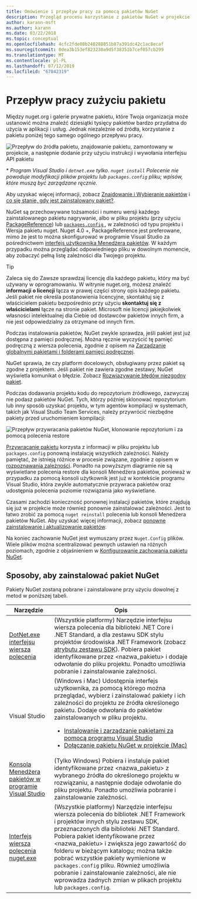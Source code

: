 ```yaml
---
title: Omówienie i przepływ pracy za pomocą pakietów NuGet
description: Przegląd procesu korzystanie z pakietów NuGet w projekcie, wraz z łączami do innych określonych części procesu.
author: karann-msft
ms.author: karann
ms.date: 03/22/2018
ms.topic: conceptual
ms.openlocfilehash: 4cfc2fde08b240288851b87a391dc42c1ac8ecaf
ms.sourcegitcommit: 0dea3b153ef823230a9d5f38351b7cef057cb299
ms.translationtype: MT
ms.contentlocale: pl-PL
ms.lasthandoff: 07/12/2019
ms.locfileid: "67842319"
---
```

# <a name="package-consumption-workflow"></a>Przepływ pracy zużyciu pakietu

Między nuget.org i galerie prywatne pakietu, które Twoja organizacja może ustanowić można znaleźć dziesiątki tysięcy pakietów bardzo przydatna do użycia w aplikacji i usług. Jednak niezależnie od źródła, korzystanie z pakietu poniżej tego samego ogólnego przepływu pracy.

![Przepływ do źródła pakietu, znajdowanie pakietu, zamontowany w projekcie, a następnie dodanie przy użyciu instrukcji i wywołania interfejsu API pakietu](media/Overview-01-GeneralFlow.png)

\* _Program Visual Studio i `dotnet.exe` tylko. `nuget install` Polecenie nie powoduje modyfikacji plików projektu lub `packages.config` pliku; wpisów, które muszą być zarządzane ręcznie._

Aby uzyskać więcej informacji, zobacz [Znajdowanie i Wybieranie pakietów](../consume-packages/finding-and-choosing-packages.md) i [co się stanie, gdy jest zainstalowany pakiet?](../concepts/package-installation-process.md).

NuGet są przechowywane tożsamości i numeru wersji każdego zainstalowanego pakietu nagrywanie, albo w pliku projektu (przy użyciu [PackageReference](../consume-packages/package-references-in-project-files.md)) lub [ `packages.config` ](../reference/packages-config.md), w zależności od typu projektu i Wersja pakietu nuget. Nuget 4.0 +, PackageReference jest preferowane, mimo że jest to można skonfigurować w programie Visual Studio za pośrednictwem [interfejs użytkownika Menedżera pakietów](../tools/package-manager-ui.md). W każdym przypadku można przeglądać odpowiedniego pliku w dowolnym momencie, aby zobaczyć pełną listę zależności dla Twojego projektu.

> [!Tip]
> Zaleca się do Zawsze sprawdzaj licencję dla każdego pakietu, który ma być używany w oprogramowaniu. W witrynie nuget.org, możesz znaleźć **informacji o licencji** łącza w prawej części strony opis każdego pakietu. Jeśli pakiet nie określa postanowienia licencyjne, skontaktuj się z właścicielem pakietu bezpośrednio przy użyciu **skontaktuj się z właścicielami** łącze na stronie pakiet. Microsoft nie licencji jakiejkolwiek własności intelektualnej dla Ciebie od dostawców pakietów innych firm, a nie jest odpowiedzialny za otrzymane od innych firm.

Podczas instalowania pakietów, NuGet zwykle sprawdza, jeśli pakiet jest już dostępna z pamięci podręcznej. Można ręcznie wyczyścić tę pamięć podręczną z wiersza polecenia, zgodnie z opisem na [Zarządzanie globalnymi pakietami i folderami pamięci podręcznej](../consume-packages/managing-the-global-packages-and-cache-folders.md).

NuGet sprawia, że czy platform docelowych, obsługiwany przez pakiet są zgodne z projektem. Jeśli pakiet nie zawiera zgodne zestawy, NuGet wyświetla komunikat o błędzie. Zobacz [Rozwiązywanie błędów niezgodny pakiet](dependency-resolution.md#resolving-incompatible-package-errors).

Podczas dodawania projektu kodu do repozytorium źródłowego, zazwyczaj nie podasz pakietów NuGet. Tych, którzy później sklonować repozytorium lub inny sposób uzyskać projektu, w tym agentów kompilacji w systemach, takich jak Visual Studio Team Services, należy przywrócić niezbędne pakiety przed uruchomieniem kompilacji:

![Przepływ przywracania pakietów NuGet, klonowanie repozytorium i za pomocą polecenia restore](media/Overview-02-RestoreFlow.png)

[Przywracanie pakietu](../consume-packages/package-restore.md) korzysta z informacji w pliku projektu lub `packages.config` ponowną instalację wszystkich zależności. Należy pamiętać, że istnieją różnice w procesie związane, zgodnie z opisem w [rozpoznawania zależności](../consume-packages/dependency-resolution.md). Ponadto na powyższym diagramie nie są wyświetlane polecenia restore dla konsoli Menedżera pakietów, ponieważ w przypadku za pomocą konsoli użytkownik jest już w kontekście programu Visual Studio, która zwykle automatycznie przywraca pakietów oraz udostępnia polecenia poziomie rozwiązania jako wyświetlane.

Czasami zachodzi konieczność ponownej instalacji pakietów, które znajdują się już w projekcie może również ponownie zainstalować zależności. Jest to łatwo zrobić za pomocą `nuget reinstall` polecenia lub konsoli Menedżera pakietów NuGet. Aby uzyskać więcej informacji, zobacz [ponowne zainstalowanie i aktualizowanie pakietów](../consume-packages/reinstalling-and-updating-packages.md).

Na koniec zachowanie NuGet jest wymuszany przez `Nuget.Config` plików. Wiele plików można scentralizować pewnych ustawień na różnych poziomach, zgodnie z objaśnieniem w [Konfigurowanie zachowania pakietu NuGet](../consume-packages/configuring-nuget-behavior.md).

## <a name="ways-to-install-a-nuget-package"></a>Sposoby, aby zainstalować pakiet NuGet

Pakiety NuGet zostaną pobrane i zainstalowane przy użyciu dowolnej z metod w poniższej tabeli.

| Narzędzie | Opis |
| --- | --- |
| [DotNet.exe interfejsu wiersza polecenia](install-use-packages-dotnet-cli.md) | (Wszystkie platformy) Narzędzie interfejsu wiersza polecenia dla biblioteki .NET Core i .NET Standard, a dla zestawu SDK stylu projektów środowiska .NET Framework (zobacz [atrybutu zestawu SDK](/dotnet/core/tools/csproj#additions)). Pobiera pakiet identyfikowane przez \<nazwa_pakietu\> i dodaje odwołanie do pliku projektu. Ponadto umożliwia pobranie i zainstalowanie zależności. |
| Visual Studio | (Windows i Mac) Udostępnia interfejs użytkownika, za pomocą którego można przeglądać, wybierz i zainstalować pakiety i ich zależności do projektu ze źródła określonego pakietu. Dodaje odwołania do pakietów zainstalowanych w pliku projektu.<ul><li>[Instalowanie i zarządzanie pakietami za pomocą programu Visual Studio](../tools/package-manager-ui.md)</li><li>[Dołączanie pakietu NuGet w projekcie (Mac)](/visualstudio/mac/nuget-walkthrough)</li></ul> |
| [Konsola Menedżera pakietów w programie Visual Studio](../tools/package-manager-console.md) | (Tylko Windows) Pobiera i instaluje pakiet identyfikowane przez \<nazwa_pakietu\> z wybranego źródła do określonego projektu w rozwiązaniu, a następnie dodaje odwołanie do pliku projektu. Ponadto umożliwia pobranie i zainstalowanie zależności. |
| [Interfejs wiersza polecenia nuget.exe](install-use-packages-dotnet-cli.md) | (Wszystkie platformy) Narzędzie interfejsu wiersza polecenia do bibliotek .NET Framework i projektów innych stylu zestawu SDK, przeznaczonych dla biblioteki .NET Standard. Pobiera pakiet identyfikowane przez \<nazwa_pakietu\> i zwiększa jego zawartość do folderu w bieżącym katalogu; można także pobrać wszystkie pakiety wymienione w `packages.config` pliku. Również umożliwia pobranie i zainstalowanie zależności, ale nie wprowadza żadnych zmian w plikach projektu lub `packages.config`. |
